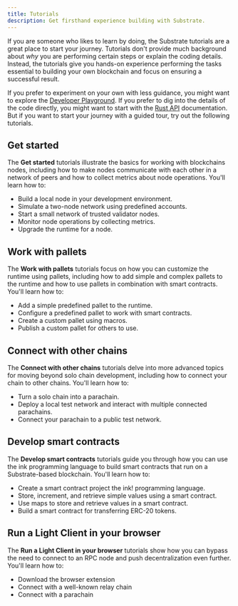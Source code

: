 ```yaml
---
title: Tutorials
description: Get firsthand experience building with Substrate.
---
```


If you are someone who likes to learn by doing, the Substrate tutorials are a great place to start your journey.
Tutorials don't provide much background about _why_ you are performing certain steps or explain the coding details.
Instead, the tutorials give you hands-on experience performing the tasks essential to building your own blockchain and focus on ensuring a successful result.

If you prefer to experiment on your own with less guidance, you might want to explore the [Developer Playground]().
If you prefer to dig into the details of the code directly, you might want to start with the [Rust API]() documentation.
But if you want to start your journey with a guided tour, try out the following tutorials.

## Get started

The **Get started** tutorials illustrate the basics for working with blockchains nodes, including how to make nodes communicate with each other in a network of peers and how to collect metrics about node operations.
You'll learn how to:

- Build a local node in your development environment.
- Simulate a two-node network using predefined accounts.
- Start a small network of trusted validator nodes.
- Monitor node operations by collecting metrics.
- Upgrade the runtime for a node.

## Work with pallets

The **Work with pallets** tutorials focus on how you can customize the runtime using pallets, including how to add simple and complex pallets to the runtime and how to use pallets in combination with smart contracts.
You'll learn how to:

- Add a simple predefined pallet to the runtime.
- Configure a predefined pallet to work with smart contracts.
- Create a custom pallet using macros.
- Publish a custom pallet for others to use.

## Connect with other chains

The **Connect with other chains** tutorials delve into more advanced topics for moving beyond solo chain development, including how to connect your chain to other chains.
You'll learn how to:

- Turn a solo chain into a parachain.
- Deploy a local test network and interact with multiple connected parachains.
- Connect your parachain to a public test network.

## Develop smart contracts

The **Develop smart contracts** tutorials guide you through how you can use the ink programming language to build smart contracts that run on a Substrate-based blockchain.
You'll learn how to:

- Create a smart contract project the ink! programming language.
- Store, increment, and retrieve simple values using a smart contract.
- Use maps to store and retrieve values in a smart contract.
- Build a smart contract for transferring ERC-20 tokens.

## Run a Light Client in your browser

The **Run a Light Client in your browser** tutorials show how you can bypass the need to connect to an RPC node and push decentralization even further. You'll learn how to:

- Download the browser extension
- Connect with a well-known relay chain
- Connect with a parachain
